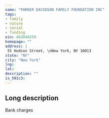 ```yaml
---
name: "PARKER DAVIDSON FAMILY FOUNDATION INC"
tags:
- family
- nature
- social
- funding
ein: 463044259
homepage: ""
address: |
 55 Hudson Street, \nNew York, NY 10013
state: "NY"
city: "New York"
lng: 
lat: 
description: ""
is_501c3: 
---
```


## Long description

Bank charges
